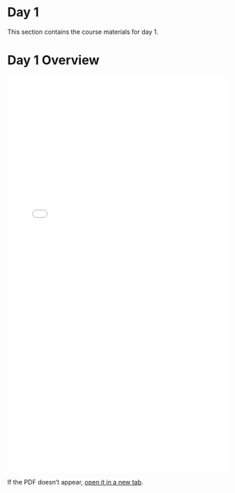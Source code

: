 Day 1
=======================
This section contains the course materials for day 1.

<!--
[Day 1 Overview](_static/CourseOverview_example_application_v_upload.pdf)


<iframe src="_static/CourseOverview_example_application_v_upload.pdf" width="100%" height="800" style="border:0;"></iframe>
-->

# Day 1 Overview

<iframe
  src="nthu_mse.github.io/section_files/_static/CourseOverview_example_application_v_upload.pdf"
  width="100%"
  height="900"
  style="border:0;">
</iframe>

<p>If the PDF doesn’t appear, <a href="_static/CourseOverview_example_application_v_upload.pdf" target="_blank">open it in a new tab</a>.</p>
